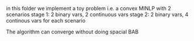 in this folder we implement a toy problem
i.e. a convex MINLP with 2 scenarios
stage 1: 2 binary vars, 2 continuous vars
stage 2: 2 binary vars, 4 continous vars for each scenario

The algorithm can converge without doing spacial BAB
